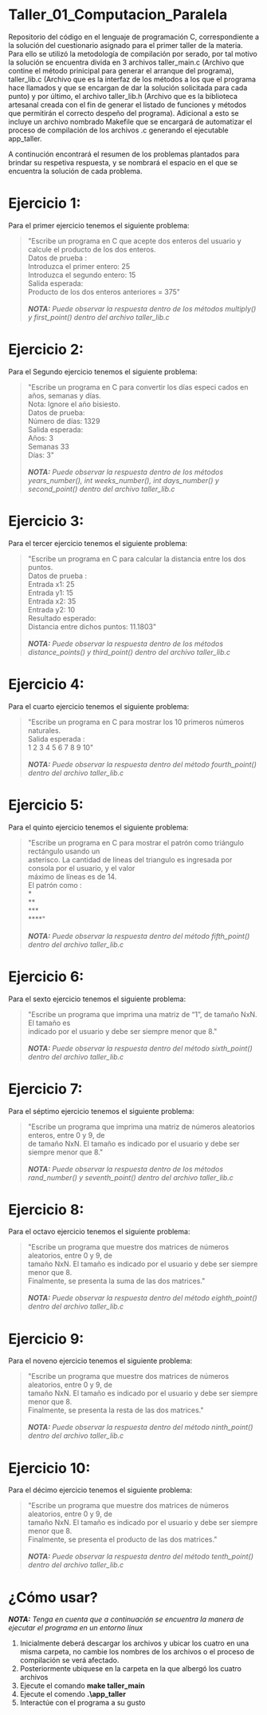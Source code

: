 # Taller_01_Computacion_Paralela


Repositorio del código en el lenguaje de programación C, correspondiente a la solución del cuestionario asignado para el primer taller de la materia. Para ello se utilizó la metodología de compilación por serado, por tal motivo la solución se encuentra divida en 3 archivos taller_main.c (Archivo que contine el método prinicipal para generar el arranque del programa), taller_lib.c (Archivo que es la interfaz de los métodos a los que el programa hace llamados y que se encargan de dar la solución solicitada para cada punto) y por último, el archivo taller_lib.h (Archivo que es la biblioteca artesanal creada con el fin de generar el listado de funciones y métodos que permitirán el correcto despeño del programa). Adicional a esto se incluye un archivo nombrado Makefile que se encargará de automatizar el proceso de compilación de los archivos .c generando el ejecutable app_taller.


A continución encontrará el resumen de los problemas plantados para brindar su respetiva respuesta, y se nombrará el espacio en el que se encuentra la solución de cada problema.

# Ejercicio 1: 
Para el primer ejercicio tenemos el siguiente problema:
>"Escribe un programa en C que acepte dos enteros del usuario y calcule el producto de los dos enteros. \
Datos de prueba : \
Introduzca el primer entero: 25 \
Introduzca el segundo entero: 15 \
Salida esperada: \
Producto de los dos enteros anteriores = 375" \
\
***NOTA:** Puede observar la respuesta dentro de los métodos multiply() y first_point() dentro del archivo taller_lib.c*

# Ejercicio 2: 
Para el Segundo ejercicio tenemos el siguiente problema: 
> "Escribe un programa en C para convertir los días especi cados en años, semanas y días. \
Nota: Ignore el año bisiesto. \
Datos de prueba: \
Número de días: 1329 \
Salida esperada: \
Años: 3\
Semanas 33\
Días: 3" \
\
***NOTA:** Puede observar la respuesta dentro de los métodos years_number(), int weeks_number(), int days_number() y second_point() dentro del archivo taller_lib.c*

# Ejercicio 3: 
Para el tercer ejercicio tenemos el siguiente problema: 
> "Escribe un programa en C para calcular la distancia entre los dos puntos.\
Datos de prueba :\
Entrada x1: 25\
Entrada y1: 15\
Entrada x2: 35\
Entrada y2: 10\
Resultado esperado:\
Distancia entre dichos puntos: 11.1803" \
\
***NOTA:** Puede observar la respuesta dentro de los métodos distance_points() y third_point() dentro del archivo taller_lib.c*

# Ejercicio 4: 
Para el cuarto ejercicio tenemos el siguiente problema: 
> "Escribe un programa en C para mostrar los 10 primeros números naturales.\
Salida esperada :\
1 2 3 4 5 6 7 8 9 10" \
\
***NOTA:** Puede observar la respuesta dentro del método fourth_point() dentro del archivo taller_lib.c*

# Ejercicio 5: 
Para el quinto ejercicio tenemos el siguiente problema: 
> "Escribe un programa en C para mostrar el patrón como triángulo rectángulo usando un\
asterisco. La cantidad de líneas del triangulo es ingresada por consola por el usuario, y el valor\
máximo de líneas es de 14.\
El patrón como :\
*\
**\
***\
****" \
\
***NOTA:** Puede observar la respuesta dentro del método fifth_point() dentro del archivo taller_lib.c*

# Ejercicio 6: 
Para el sexto ejercicio tenemos el siguiente problema: 
> "Escribe un programa que imprima una matriz de “1”, de tamaño NxN. El tamaño es\
indicado por el usuario y debe ser siempre menor que 8." \
\
***NOTA:** Puede observar la respuesta dentro del método sixth_point() dentro del archivo taller_lib.c*

# Ejercicio 7: 
Para el séptimo ejercicio tenemos el siguiente problema: 
> "Escribe un programa que imprima una matriz de números aleatorios enteros, entre 0 y 9, de\
de tamaño NxN. El tamaño es indicado por el usuario y debe ser siempre menor que 8." \
\
***NOTA:** Puede observar la respuesta dentro de los métodos rand_number() y seventh_point() dentro del archivo taller_lib.c*

# Ejercicio 8: 
Para el octavo ejercicio tenemos el siguiente problema: 
> "Escribe un programa que muestre dos matrices de números aleatorios, entre 0 y 9, de\
tamaño NxN. El tamaño es indicado por el usuario y debe ser siempre menor que 8.\
Finalmente, se presenta la suma de las dos matrices." \
\
***NOTA:** Puede observar la respuesta dentro del método eighth_point() dentro del archivo taller_lib.c*

# Ejercicio 9: 
Para el noveno ejercicio tenemos el siguiente problema: 
> "Escribe un programa que muestre dos matrices de números aleatorios, entre 0 y 9, de\
tamaño NxN. El tamaño es indicado por el usuario y debe ser siempre menor que 8.\
Finalmente, se presenta la resta de las dos matrices." \
\
***NOTA:** Puede observar la respuesta dentro del método ninth_point() dentro del archivo taller_lib.c*

# Ejercicio 10: 
Para el décimo ejercicio tenemos el siguiente problema: 
> "Escribe un programa que muestre dos matrices de números aleatorios, entre 0 y 9, de\
tamaño NxN. El tamaño es indicado por el usuario y debe ser siempre menor que 8.\
Finalmente, se presenta el producto de las dos matrices." \
\
***NOTA:** Puede observar la respuesta dentro del método tenth_point() dentro del archivo taller_lib.c*

# ¿Cómo usar?
***NOTA:** Tenga en cuenta que a continuación se encuentra la manera de ejecutar el programa en un entorno linux*
1. Inicialmente deberá descargar los archivos y ubicar los cuatro en una misma carpeta, no cambie los nombres de los archivos o el proceso de compilación se verá afectado.
2. Posteriormente ubiquese en la carpeta en la que albergó los cuatro archivos
3. Ejecute el comando **make taller_main**
4. Ejecute el comendo **.\app_taller** 
5. Interactúe con el programa a su gusto
